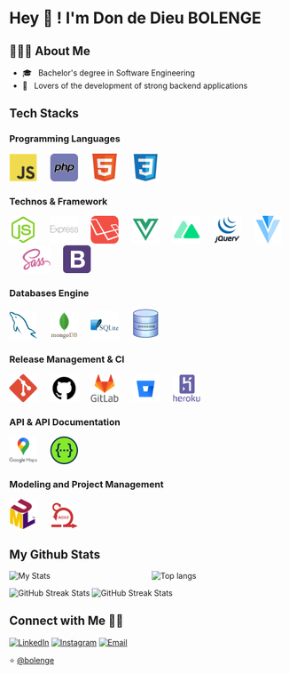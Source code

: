 
# Hey 👋 ! I'm Don de Dieu BOLENGE

## 👨🏻‍💻 About Me

- 🎓 &nbsp; Bachelor's degree in Software Engineering
- 🌱 &nbsp; Lovers of the development of strong backend applications

## Tech Stacks

### Programming Languages

<img src="/logos/javascript.png" alt="javascript" width="50" margin="20" />&nbsp;&nbsp;&nbsp;&nbsp;&nbsp;&nbsp;<img src="/logos/php.png" alt="php" width="50" margin="20" />&nbsp;&nbsp;&nbsp;&nbsp;&nbsp;&nbsp;<img src="/logos/html.png" alt="html" width="50" margin="20" />&nbsp;&nbsp;&nbsp;&nbsp;&nbsp;&nbsp;<img src="/logos/css.png" alt="css" width="50" margin="20" />

### Technos & Framework

<img src="/logos/node-js.png" alt="node-js" width="50" margin="20" />&nbsp;&nbsp;&nbsp;&nbsp;&nbsp;&nbsp;<img src="/logos/express.png" alt="express" width="50" margin="20" />&nbsp;&nbsp;&nbsp;&nbsp;&nbsp;&nbsp;<img src="/logos/laravel.png" alt="laravel" width="50" margin="20" />&nbsp;&nbsp;&nbsp;&nbsp;&nbsp;&nbsp;<img src="/logos/vuejs.png" alt="vuejs" width="50" margin="20" />&nbsp;&nbsp;&nbsp;&nbsp;&nbsp;&nbsp;<img src="/logos/nuxtjs.png" alt="nuxtjs" width="50" margin="20" />&nbsp;&nbsp;&nbsp;&nbsp;&nbsp;&nbsp;<img src="/logos/jquery.png" alt="jquery" width="50" margin="20" />&nbsp;&nbsp;&nbsp;&nbsp;&nbsp;&nbsp;<img src="/logos/vuetify.png" alt="vuetify" width="50" margin="20" />&nbsp;&nbsp;&nbsp;&nbsp;&nbsp;&nbsp;<img src="/logos/sass.png" alt="sass" width="50" margin="20" />&nbsp;&nbsp;&nbsp;&nbsp;&nbsp;&nbsp;<img src="/logos/bootstrap.png" alt="bootstrap" width="50" margin="20" />

### Databases Engine

<img src="/logos/mysql.png" alt="mysql" width="50" margin="20" />&nbsp;&nbsp;&nbsp;&nbsp;&nbsp;&nbsp;<img src="/logos/mongodb.png" alt="mongodb" width="50" margin="20" />&nbsp;&nbsp;&nbsp;&nbsp;&nbsp;&nbsp;<img src="/logos/sqlite.png" alt="sqlite" width="50" margin="20" />&nbsp;&nbsp;&nbsp;&nbsp;&nbsp;&nbsp;<img src="/logos/indexeddb.png" alt="indexeddb" width="50" margin="20" />

### Release Management & CI

<img src="/logos/git.png" alt="git" width="50" margin="20" />&nbsp;&nbsp;&nbsp;&nbsp;&nbsp;&nbsp;<img src="/logos/github.png" alt="github" width="50" margin="20" />&nbsp;&nbsp;&nbsp;&nbsp;&nbsp;&nbsp;<img src="/logos/gitlab.png" alt="gitlab" width="50" margin="20" />&nbsp;&nbsp;&nbsp;&nbsp;&nbsp;&nbsp;<img src="/logos/bitbucket.png" alt="bitbucket" width="50" margin="20" />&nbsp;&nbsp;&nbsp;&nbsp;&nbsp;&nbsp;<img src="/logos/heroku.png" alt="heroku" width="50" margin="20" />

### API & API Documentation

<img src="/logos/google-maps.png" alt="google-maps" width="50" margin="20" />&nbsp;&nbsp;&nbsp;&nbsp;&nbsp;&nbsp;<img src="/logos/swagger.png" alt="swagger" width="50" margin="20" />

### Modeling and Project Management

<img src="/logos/uml.png" alt="uml" width="50" margin="20" />&nbsp;&nbsp;&nbsp;&nbsp;&nbsp;&nbsp;<img src="/logos/scrum.png" alt="scrum" width="50" margin="20" />

## My Github Stats

<p>
  <img
    align="left"
    width="51%"
    alt="My Stats"
    src="https://github-readme-stats.vercel.app/api?username=bolenge&show_icons=true&theme=radical"
  />
  <img
    width="45%"
    alt="Top langs"
    src="https://github-readme-stats.vercel.app/api/top-langs/?username=bolenge&show_icons=true&theme=radical&layout=compact"
  />
</p>

<p>
  <img
    width="50%"
    height="200"
    alt="GitHub Streak Stats"
    src="https://github-profile-trophy.vercel.app/?username=bolenge&theme=radical&no-frame=true&column=3&row=2"
  />
  <img
    width="47%"
    height="200"
    alt="GitHub Streak Stats"
    src="https://github-readme-streak-stats.herokuapp.com/?user=bolenge&theme=radical&date_format=j%20M%5B%20Y%5D&currStreakLabel=6FDA44&fire=6FDA44&ring=6FDA44"
  />
</p>

## Connect with Me 🤝🏻

<p>
  <a href="https://linkedin.com/in/don-de-dieu-bolenge/"><img alt="LinkedIn" src="https://img.shields.io/badge/LinkedIn-DondeDieuBolenge-blue?style=flat-square&logo=linkedin"></a>
  <a href="https://www.instagram.com/dondedieu.bolenge/"><img alt="Instagram" src="https://img.shields.io/badge/Instagram-DondeDieuBolenge-blue?style=flat-square&logo=instagram"></a>
  <a href="mailto:pacilinja2@gmail.com"><img alt="Email" src="https://img.shields.io/badge/Email-dondedieubolenge@gmail.com-blue?style=flat-square&logo=Microsoft%20outlook"></a>
</p>

⭐️ [@bolenge](https://github.com/bolenge)
